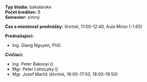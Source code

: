 **Typ štúdia:** bakalárske  
**Počet kreditov:** 6  
**Semester:** zimný     

**Čas a miestnosť prednášky:**  štvrtok, 11:00-12:40, Aula Minor (-1.65)     

**Prednášajúci:** 
* Ing. Giang Nguyen, PhD. 

**Cvičiaci:**
* Ing. Peter Bakonyi ()
* Mgr. Peter Lehoczky () 
* Mgr. Jozef Martiš (štvrtok, 16:00-17:50, 18:00-19:50)
